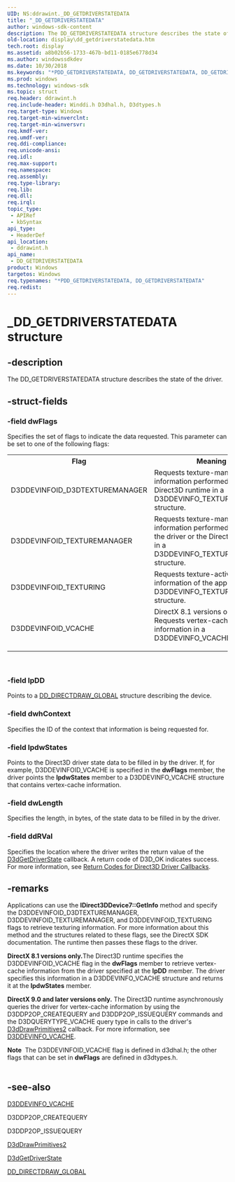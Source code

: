 ```yaml
---
UID: NS:ddrawint._DD_GETDRIVERSTATEDATA
title: "_DD_GETDRIVERSTATEDATA"
author: windows-sdk-content
description: The DD_GETDRIVERSTATEDATA structure describes the state of the driver.
old-location: display\dd_getdriverstatedata.htm
tech.root: display
ms.assetid: a8b02b56-1733-467b-bd11-0185e6778d34
ms.author: windowssdkdev
ms.date: 10/30/2018
ms.keywords: "*PDD_GETDRIVERSTATEDATA, DD_GETDRIVERSTATEDATA, DD_GETDRIVERSTATEDATA structure [Display Devices], _DD_GETDRIVERSTATEDATA, d3dstrct_a7ee9601-b71c-4ff4-8ac5-37b62608d463.xml, ddrawint/DD_GETDRIVERSTATEDATA, display.dd_getdriverstatedata"
ms.prod: windows
ms.technology: windows-sdk
ms.topic: struct
req.header: ddrawint.h
req.include-header: Winddi.h D3dhal.h, D3dtypes.h
req.target-type: Windows
req.target-min-winverclnt: 
req.target-min-winversvr: 
req.kmdf-ver: 
req.umdf-ver: 
req.ddi-compliance: 
req.unicode-ansi: 
req.idl: 
req.max-support: 
req.namespace: 
req.assembly: 
req.type-library: 
req.lib: 
req.dll: 
req.irql: 
topic_type:
 - APIRef
 - kbSyntax
api_type:
 - HeaderDef
api_location:
 - ddrawint.h
api_name:
 - DD_GETDRIVERSTATEDATA
product: Windows
targetos: Windows
req.typenames: "*PDD_GETDRIVERSTATEDATA, DD_GETDRIVERSTATEDATA"
req.redist: 
---
```


# _DD_GETDRIVERSTATEDATA structure


## -description


The DD_GETDRIVERSTATEDATA structure describes the state of the driver.


## -struct-fields




### -field dwFlags

Specifies the set of flags to indicate the data requested. This parameter can be set to one of the following flags:

<table>
<tr>
<th>Flag</th>
<th>Meaning</th>
</tr>
<tr>
<td>
D3DDEVINFOID_D3DTEXTUREMANAGER

</td>
<td>
Requests texture-management information performed by the Direct3D runtime in a D3DDEVINFO_TEXTUREMANAGER structure.

</td>
</tr>
<tr>
<td>
D3DDEVINFOID_TEXTUREMANAGER

</td>
<td>
Requests texture-management information performed by either the driver or the Direct3D runtime in a D3DDEVINFO_TEXTUREMANAGER structure.

</td>
</tr>
<tr>
<td>
D3DDEVINFOID_TEXTURING

</td>
<td>
Requests texture-activity information of the application in a D3DDEVINFO_TEXTURING structure.

</td>
</tr>
<tr>
<td>
D3DDEVINFOID_VCACHE

</td>
<td>

<dl>
<dt>DirectX 8.1 versions only</dt>
<dt>Requests vertex-cache information in a D3DDEVINFO_VCACHE structure.</dt>
</dl>


</td>
</tr>
</table>
 


### -field lpDD

Points to a <a href="https://msdn.microsoft.com/a59f064b-48cf-4491-82cd-84f59467af87">DD_DIRECTDRAW_GLOBAL</a> structure describing the device.


### -field dwhContext

Specifies the ID of the context that information is being requested for.


### -field lpdwStates

Points to the Direct3D driver state data to be filled in by the driver. If, for example, D3DDEVINFOID_VCACHE is specified in the <b>dwFlags</b> member, the driver points the <b>lpdwStates</b> member to a D3DDEVINFO_VCACHE structure that contains vertex-cache information. 


### -field dwLength

Specifies the length, in bytes, of the state data to be filled in by the driver.


### -field ddRVal

Specifies the location where the driver writes the return value of the <a href="https://msdn.microsoft.com/6e1b0bce-1ac5-46e7-ae25-b0d3ce8580a0">D3dGetDriverState</a> callback. A return code of D3D_OK indicates success. For more information, see <a href="https://msdn.microsoft.com/033beb6e-5872-4cb3-8f39-459e2fff82cd">Return Codes for Direct3D Driver Callbacks</a>.


## -remarks



Applications can use the <b>IDirect3DDevice7::GetInfo</b> method and specify the D3DDEVINFOID_D3DTEXTUREMANAGER, D3DDEVINFOID_TEXTUREMANAGER, and D3DDEVINFOID_TEXTURING flags to retrieve texturing information. For more information about this method and the structures related to these flags, see the DirectX SDK documentation. The runtime then passes these flags to the driver.

<b>DirectX 8.1 versions only.</b>The Direct3D runtime specifies the D3DDEVINFOID_VCACHE flag in the <b>dwFlags</b> member to retrieve vertex-cache information from the driver specified at the <b>lpDD</b> member. The driver specifies this information in a D3DDEVINFO_VCACHE structure and returns it at the <b>lpdwStates</b> member. 

<b>DirectX 9.0 and later versions only.</b> The Direct3D runtime asynchronously queries the driver for vertex-cache information by using the D3DDP2OP_CREATEQUERY and D3DDP2OP_ISSUEQUERY commands and the D3DQUERYTYPE_VCACHE query type in calls to the driver's <a href="https://msdn.microsoft.com/6128ff7a-0d2c-48df-8b5e-cab33c5a74f5">D3dDrawPrimitives2</a> callback. For more information, see <a href="https://msdn.microsoft.com/3c20b757-c27c-446c-a138-066fc57ec1bc">D3DDEVINFO_VCACHE</a>.

<div class="alert"><b>Note</b>  The D3DDEVINFOID_VCACHE flag is defined in d3dhal.h; the other flags that can be set in <b>dwFlags</b> are defined in d3dtypes.h.</div>
<div> </div>



## -see-also




<a href="https://msdn.microsoft.com/3c20b757-c27c-446c-a138-066fc57ec1bc">D3DDEVINFO_VCACHE</a>



D3DDP2OP_CREATEQUERY



D3DDP2OP_ISSUEQUERY



<a href="https://msdn.microsoft.com/6128ff7a-0d2c-48df-8b5e-cab33c5a74f5">D3dDrawPrimitives2</a>



<a href="https://msdn.microsoft.com/6e1b0bce-1ac5-46e7-ae25-b0d3ce8580a0">D3dGetDriverState</a>



<a href="https://msdn.microsoft.com/a59f064b-48cf-4491-82cd-84f59467af87">DD_DIRECTDRAW_GLOBAL</a>
 

 

